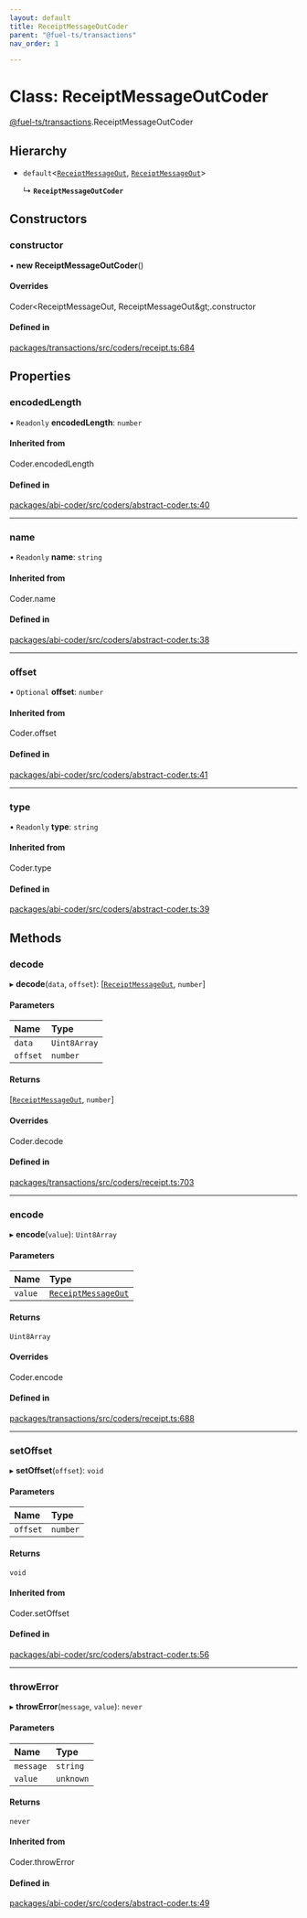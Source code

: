 ```yaml
---
layout: default
title: ReceiptMessageOutCoder
parent: "@fuel-ts/transactions"
nav_order: 1

---
```


# Class: ReceiptMessageOutCoder

[@fuel-ts/transactions](../index.md).ReceiptMessageOutCoder

## Hierarchy

- `default`<[`ReceiptMessageOut`](../index.md#receiptmessageout), [`ReceiptMessageOut`](../index.md#receiptmessageout)\>

  ↳ **`ReceiptMessageOutCoder`**

## Constructors

### constructor

• **new ReceiptMessageOutCoder**()

#### Overrides

Coder&lt;ReceiptMessageOut, ReceiptMessageOut\&gt;.constructor

#### Defined in

[packages/transactions/src/coders/receipt.ts:684](https://github.com/FuelLabs/fuels-ts/blob/master/packages/transactions/src/coders/receipt.ts#L684)

## Properties

### encodedLength

• `Readonly` **encodedLength**: `number`

#### Inherited from

Coder.encodedLength

#### Defined in

[packages/abi-coder/src/coders/abstract-coder.ts:40](https://github.com/FuelLabs/fuels-ts/blob/master/packages/abi-coder/src/coders/abstract-coder.ts#L40)

___

### name

• `Readonly` **name**: `string`

#### Inherited from

Coder.name

#### Defined in

[packages/abi-coder/src/coders/abstract-coder.ts:38](https://github.com/FuelLabs/fuels-ts/blob/master/packages/abi-coder/src/coders/abstract-coder.ts#L38)

___

### offset

• `Optional` **offset**: `number`

#### Inherited from

Coder.offset

#### Defined in

[packages/abi-coder/src/coders/abstract-coder.ts:41](https://github.com/FuelLabs/fuels-ts/blob/master/packages/abi-coder/src/coders/abstract-coder.ts#L41)

___

### type

• `Readonly` **type**: `string`

#### Inherited from

Coder.type

#### Defined in

[packages/abi-coder/src/coders/abstract-coder.ts:39](https://github.com/FuelLabs/fuels-ts/blob/master/packages/abi-coder/src/coders/abstract-coder.ts#L39)

## Methods

### decode

▸ **decode**(`data`, `offset`): [[`ReceiptMessageOut`](../index.md#receiptmessageout), `number`]

#### Parameters

| Name | Type |
| :------ | :------ |
| `data` | `Uint8Array` |
| `offset` | `number` |

#### Returns

[[`ReceiptMessageOut`](../index.md#receiptmessageout), `number`]

#### Overrides

Coder.decode

#### Defined in

[packages/transactions/src/coders/receipt.ts:703](https://github.com/FuelLabs/fuels-ts/blob/master/packages/transactions/src/coders/receipt.ts#L703)

___

### encode

▸ **encode**(`value`): `Uint8Array`

#### Parameters

| Name | Type |
| :------ | :------ |
| `value` | [`ReceiptMessageOut`](../index.md#receiptmessageout) |

#### Returns

`Uint8Array`

#### Overrides

Coder.encode

#### Defined in

[packages/transactions/src/coders/receipt.ts:688](https://github.com/FuelLabs/fuels-ts/blob/master/packages/transactions/src/coders/receipt.ts#L688)

___

### setOffset

▸ **setOffset**(`offset`): `void`

#### Parameters

| Name | Type |
| :------ | :------ |
| `offset` | `number` |

#### Returns

`void`

#### Inherited from

Coder.setOffset

#### Defined in

[packages/abi-coder/src/coders/abstract-coder.ts:56](https://github.com/FuelLabs/fuels-ts/blob/master/packages/abi-coder/src/coders/abstract-coder.ts#L56)

___

### throwError

▸ **throwError**(`message`, `value`): `never`

#### Parameters

| Name | Type |
| :------ | :------ |
| `message` | `string` |
| `value` | `unknown` |

#### Returns

`never`

#### Inherited from

Coder.throwError

#### Defined in

[packages/abi-coder/src/coders/abstract-coder.ts:49](https://github.com/FuelLabs/fuels-ts/blob/master/packages/abi-coder/src/coders/abstract-coder.ts#L49)
